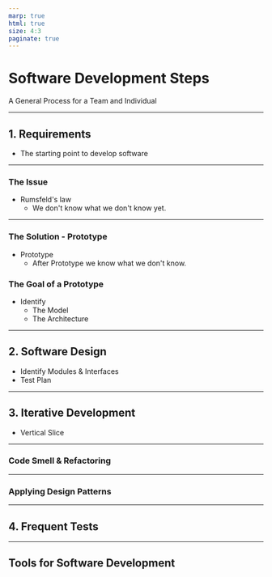 ```yaml
---
marp: true
html: true
size: 4:3
paginate: true
---
```


<!-- _class: lead -->
<!-- _class: frontpage -->
<!-- _paginate: skip -->

# Software Development Steps
A General Process for a Team and Individual

---

## 1. Requirements
- The starting point to develop software

---

### The Issue

- Rumsfeld's law
  - We don't know what we don't know yet.
---

### The Solution - Prototype

- Prototype
  - After Prototype we know what we don't know.

### The Goal of a Prototype

- Identify
  - The Model
  - The Architecture  

---
## 2. Software Design   

- Identify Modules & Interfaces
- Test Plan

---
## 3. Iterative Development

- Vertical Slice

---

### Code Smell & Refactoring

---

### Applying Design Patterns

---

## 4. Frequent Tests

---

## Tools for Software Development
